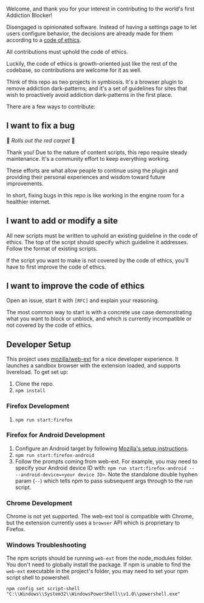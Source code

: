 Welcome, and thank you for your interest in contributing to the world's first Addiction Blocker!

Disengaged is opinionated software. Instead of having a settings page to let users configure behavior, the decisions are already made for them according to a [code of ethics](CODE_OF_ETHICS.md).

All contributions must uphold the code of ethics.

Luckily, the code of ethics is growth-oriented just like the rest of the codebase, so contributions are welcome for it as well.

Think of this repo as two projects in symbiosis. It's a browser plugin to remove addiction dark-patterns; and it's a set of guidelines for sites that wish to proactively avoid addiction dark-patterns in the first place.

There are a few ways to contribute:

## I want to fix a bug

🌹 _Rolls out the red carpet_ 🌹

Thank you! Due to the nature of content scripts, this repo require steady maintenance. It's a community effort to keep everything working.

These efforts are what allow people to continue using the plugin and providing their personal experiences and wisdom toward future improvements.

In short, fixing bugs in this repo is like working in the engine room for a healthier internet.

## I want to add or modify a site

All new scripts must be written to uphold an existing guideline in the code of ethics. The top of the script should specify which guideline it addresses. Follow the format of existing scripts.

If the script you want to make is not covered by the code of ethics, you'll have to first improve the code of ethics.

## I want to improve the code of ethics

Open an issue, start it with `[RFC]` and explain your reasoning.

The most common way to start is with a concrete use case demonstrating what you want to block or unblock, and which is currently incompatible or not covered by the code of ethics.

## Developer Setup

This project uses [mozilla/web-ext](https://github.com/mozilla/web-ext) for a nice developer experience. It launches a sandbox browser with the extension loaded, and supports livereload. To get set up:

1. Clone the repo.
1. `npm install`

### Firefox Development

1. `npm run start:firefox`

### Firefox for Android Development

1. Configure an Android target by following [Mozilla's setup instructions](https://extensionworkshop.com/documentation/develop/developing-extensions-for-firefox-for-android/#set-up-your-computer-and-android-emulator-or-device).
1. `npm run start:firefox-android`
1. Follow the prompts coming from web-ext. For example, you may need to specify your Android device ID with: `npm run start:firefox-android -- --android-device=<your device ID>`. Note the standalone double hyphen param (`--`) which tells npm to pass subsequent args through to the run script.

### Chrome Development

Chrome is not yet supported. The web-ext tool is compatible with Chrome, but the extension currently uses a `browser` API which is proprietary to Firefox.

### Windows Troubleshooting

The npm scripts should be running `web-ext` from the node_modules folder. You don't need to globally install the package. If npm is unable to find the `web-ext` executable in the project's folder, you may need to set your npm script shell to powershell.

`npm config set script-shell "C:\\Windows\\System32\\WindowsPowerShell\\v1.0\\powershell.exe"`
